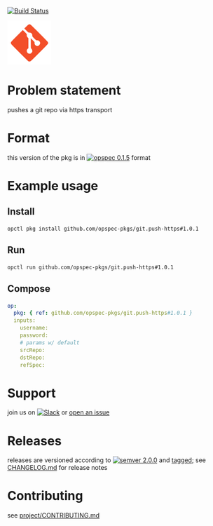 [![Build Status](https://travis-ci.org/opspec-pkgs/git.push-https.svg?branch=master)](https://travis-ci.org/opspec-pkgs/git.push-https)

<img src="icon.svg" alt="icon" height="100px">

# Problem statement

pushes a git repo via https transport

# Format

this version of the pkg is in [![opspec 0.1.5](https://img.shields.io/badge/opspec-0.1.5-brightgreen.svg?colorA=6b6b6b&colorB=fc16be)](https://opspec.io/0.1.5/packages.html) format

# Example usage

## Install

```shell
opctl pkg install github.com/opspec-pkgs/git.push-https#1.0.1
```

## Run

```
opctl run github.com/opspec-pkgs/git.push-https#1.0.1
```

## Compose

```yaml
op:
  pkg: { ref: github.com/opspec-pkgs/git.push-https#1.0.1 }
  inputs:
    username:
    password:
    # params w/ default
    srcRepo:
    dstRepo:
    refSpec:
```

# Support

join us on
[![Slack](https://opspec-slackin.herokuapp.com/badge.svg)](https://opspec-slackin.herokuapp.com/)
or
[open an issue](https://github.com/opspec-pkgs/git.push-https/issues)

# Releases

releases are versioned according to
[![semver 2.0.0](https://img.shields.io/badge/semver-2.0.0-brightgreen.svg)](http://semver.org/spec/v2.0.0.html)
and [tagged](https://git-scm.com/book/en/v2/Git-Basics-Tagging); see
[CHANGELOG.md](CHANGELOG.md) for release notes

# Contributing

see
[project/CONTRIBUTING.md](https://github.com/opspec-pkgs/project/blob/master/CONTRIBUTING.md)
